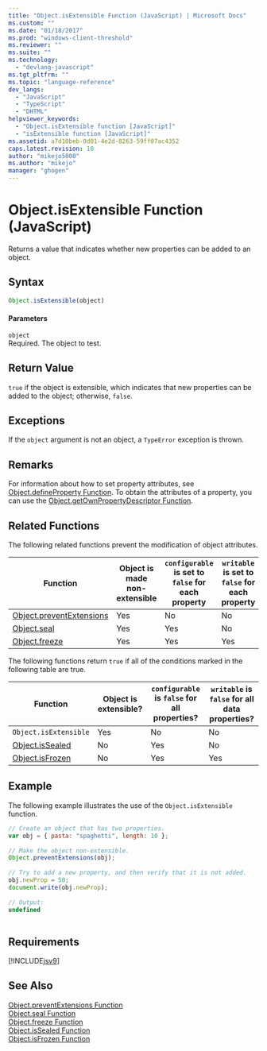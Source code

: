 ```yaml
---
title: "Object.isExtensible Function (JavaScript) | Microsoft Docs"
ms.custom: ""
ms.date: "01/18/2017"
ms.prod: "windows-client-threshold"
ms.reviewer: ""
ms.suite: ""
ms.technology: 
  - "devlang-javascript"
ms.tgt_pltfrm: ""
ms.topic: "language-reference"
dev_langs: 
  - "JavaScript"
  - "TypeScript"
  - "DHTML"
helpviewer_keywords: 
  - "Object.isExtensible function [JavaScript]"
  - "isExtensible function [JavaScript]"
ms.assetid: a7d10beb-0d01-4e2d-8263-59ff07ac4352
caps.latest.revision: 10
author: "mikejo5000"
ms.author: "mikejo"
manager: "ghogen"
---
```

# Object.isExtensible Function (JavaScript)
Returns a value that indicates whether new properties can be added to an object.  
  
## Syntax  
  
```JavaScript  
Object.isExtensible(object)  
```  
  
#### Parameters  
 `object`  
 Required. The object to test.  
  
## Return Value  
 `true` if the object is extensible, which indicates that new properties can be added to the object; otherwise, `false`.  
  
## Exceptions  
 If the `object` argument is not an object, a `TypeError` exception is thrown.  
  
## Remarks  
 For information about how to set property attributes, see [Object.defineProperty Function](../../javascript/reference/object-defineproperty-function-javascript.md). To obtain the attributes of a property, you can use the [Object.getOwnPropertyDescriptor Function](../../javascript/reference/object-getownpropertydescriptor-function-javascript.md).  
  
## Related Functions  
 The following related functions prevent the modification of object attributes.  
  
|Function|Object is made non-extensible|`configurable` is set to `false` for each property|`writable` is set to `false` for each property|  
|--------------|------------------------------------|--------------------------------------------------------|----------------------------------------------------|  
|[Object.preventExtensions](../../javascript/reference/object-preventextensions-function-javascript.md)|Yes|No|No|  
|[Object.seal](../../javascript/reference/object-seal-function-javascript.md)|Yes|Yes|No|  
|[Object.freeze](../../javascript/reference/object-freeze-function-javascript.md)|Yes|Yes|Yes|  
  
 The following functions return `true` if all of the conditions marked in the following table are true.  
  
|Function|Object is extensible?|`configurable` is `false` for all properties?|`writable` is `false` for all data properties?|  
|--------------|---------------------------|---------------------------------------------------|----------------------------------------------------|  
|`Object.isExtensible`|Yes|No|No|  
|[Object.isSealed](../../javascript/reference/object-issealed-function-javascript.md)|No|Yes|No|  
|[Object.isFrozen](../../javascript/reference/object-isfrozen-function-javascript.md)|No|Yes|Yes|  
  
## Example  
 The following example illustrates the use of the `Object.isExtensible` function.  
  
```JavaScript  
// Create an object that has two properties.  
var obj = { pasta: "spaghetti", length: 10 };  
  
// Make the object non-extensible.  
Object.preventExtensions(obj);  
  
// Try to add a new property, and then verify that it is not added.  
obj.newProp = 50;  
document.write(obj.newProp);  
  
// Output:  
undefined  
  
```  
  
## Requirements  
 [!INCLUDE[jsv9](../../javascript/includes/jsv9-md.md)]  
  
## See Also  
 [Object.preventExtensions Function](../../javascript/reference/object-preventextensions-function-javascript.md)   
 [Object.seal Function](../../javascript/reference/object-seal-function-javascript.md)   
 [Object.freeze Function](../../javascript/reference/object-freeze-function-javascript.md)   
 [Object.isSealed Function](../../javascript/reference/object-issealed-function-javascript.md)   
 [Object.isFrozen Function](../../javascript/reference/object-isfrozen-function-javascript.md)